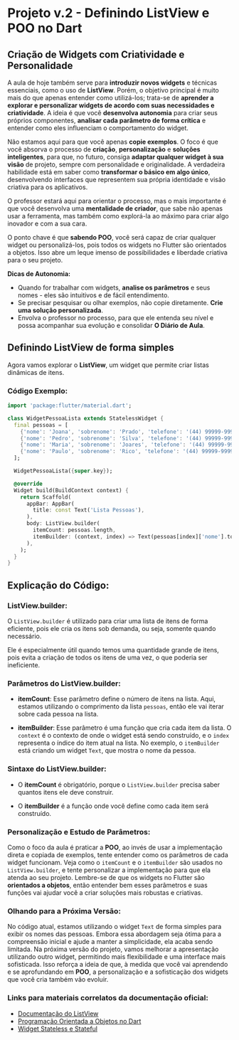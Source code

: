# Projeto v.2 - Definindo ListView e POO no Dart

## Criação de Widgets com Criatividade e Personalidade

A aula de hoje também serve para **introduzir novos widgets** e técnicas essenciais, como o uso de **ListView**. Porém, o objetivo principal é muito mais do que apenas entender como utilizá-los; trata-se de **aprender a explorar e personalizar widgets de acordo com suas necessidades e criatividade**. A ideia é que você **desenvolva autonomia** para criar seus próprios componentes, **analisar cada parâmetro de forma crítica** e entender como eles influenciam o comportamento do widget.

Não estamos aqui para que você apenas **copie exemplos**. O foco é que você absorva o processo de **criação**, **personalização** e **soluções inteligentes**, para que, no futuro, consiga **adaptar qualquer widget à sua visão** de projeto, sempre com personalidade e originalidade. A verdadeira habilidade está em saber como **transformar o básico em algo único**, desenvolvendo interfaces que representem sua própria identidade e visão criativa para os aplicativos. 

O professor estará aqui para orientar o processo, mas o mais importante é que você desenvolva uma **mentalidade de criador**, que sabe não apenas usar a ferramenta, mas também como explorá-la ao máximo para criar algo inovador e com a sua cara.

O ponto chave é que **sabendo POO**, você será capaz de criar qualquer widget ou personalizá-los, pois todos os widgets no Flutter são orientados a objetos. Isso abre um leque imenso de possibilidades e liberdade criativa para o seu projeto.

**Dicas de Autonomia:**
- Quando for trabalhar com widgets, **analise os parâmetros** e seus nomes - eles são intuitivos e de fácil entendimento.
- Se precisar pesquisar ou olhar exemplos, não copie diretamente. **Crie uma solução personalizada**. 
- Envolva o professor no processo, para que ele entenda seu nível e possa acompanhar sua evolução e consolidar **O Diário de Aula**.

## Definindo ListView de forma simples

Agora vamos explorar o **ListView**, um widget que permite criar listas dinâmicas de itens. 

### Código Exemplo:

```dart
import 'package:flutter/material.dart';

class WidgetPessoaLista extends StatelessWidget {
  final pessoas = [
    {'nome': 'Joana', 'sobrenome': 'Prado', 'telefone': '(44) 99999-9999', 'url': 'https://cdn.pixabay.com/photo/2021/05/10/08/00/woman-6242836_1280.png'},
    {'nome': 'Pedro', 'sobrenome': 'Silva', 'telefone': '(44) 99999-9999', 'url': 'https://cdn.pixabay.com/photo/2013/07/13/10/07/man-156584_1280.png'},
    {'nome': 'Maria', 'sobrenome': 'Joares', 'telefone': '(44) 99999-9999', 'url': 'https://cdn.pixabay.com/photo/2014/03/24/17/19/teacher-295387_1280.png'},
    {'nome': 'Paulo', 'sobrenome': 'Rico', 'telefone': '(44) 99999-9999', 'url': 'https://cdn.pixabay.com/photo/2016/11/18/23/38/child-1837375_1280.png'},
  ];

  WidgetPessoaLista({super.key});

  @override
  Widget build(BuildContext context) {
    return Scaffold(
      appBar: AppBar(
        title: const Text('Lista Pessoas'),
      ),
      body: ListView.builder(
        itemCount: pessoas.length,
        itemBuilder: (context, index) => Text(pessoas[index]['nome'].toString()),
      ),
    );
  }
}
```
## Explicação do Código:


### ListView.builder:

O `ListView.builder` é utilizado para criar uma lista de itens de forma eficiente, pois ele cria os itens sob demanda, ou seja, somente quando necessário.

Ele é especialmente útil quando temos uma quantidade grande de itens, pois evita a criação de todos os itens de uma vez, o que poderia ser ineficiente.

### Parâmetros do ListView.builder:

- **itemCount**: Esse parâmetro define o número de itens na lista. Aqui, estamos utilizando o comprimento da lista `pessoas`, então ele vai iterar sobre cada pessoa na lista.

- **itemBuilder**: Esse parâmetro é uma função que cria cada item da lista. O `context` é o contexto de onde o widget está sendo construído, e o `index` representa o índice do item atual na lista. No exemplo, o `itemBuilder` está criando um widget `Text`, que mostra o nome da pessoa.

### Sintaxe do ListView.builder:

- O **itemCount** é obrigatório, porque o `ListView.builder` precisa saber quantos itens ele deve construir.

- O **itemBuilder** é a função onde você define como cada item será construído.

### Personalização e Estudo de Parâmetros:

Como o foco da aula é praticar a **POO**, ao invés de usar a implementação direta e copiada de exemplos, tente entender como os parâmetros de cada widget funcionam. Veja como o `itemCount` e o `itemBuilder` são usados no `ListView.builder`, e tente personalizar a implementação para que ela atenda ao seu projeto. Lembre-se de que os widgets no Flutter são **orientados a objetos**, então entender bem esses parâmetros e suas funções vai ajudar você a criar soluções mais robustas e criativas.

### Olhando para a Próxima Versão:

No código atual, estamos utilizando o widget `Text` de forma simples para exibir os nomes das pessoas. Embora essa abordagem seja ótima para a compreensão inicial e ajude a manter a simplicidade, ela acaba sendo limitada. Na próxima versão do projeto, vamos melhorar a apresentação utilizando outro widget, permitindo mais flexibilidade e uma interface mais sofisticada. Isso reforça a ideia de que, à medida que você vai aprendendo e se aprofundando em **POO**, a personalização e a sofisticação dos widgets que você cria também vão evoluir.


### Links para materiais correlatos da documentação oficial:

- [Documentação do ListView](https://api.flutter.dev/flutter/widgets/ListView-class.html)
- [Programação Orientada a Objetos no Dart](https://dart.dev/guides/language/language-tour)
- [Widget Stateless e Stateful](https://flutter.dev/docs/development/ui/widgets-intro)

